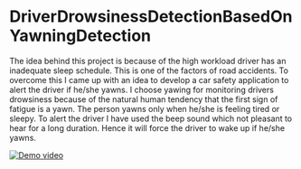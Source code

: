 # DriverDrowsinessDetectionBasedOnYawningDetection

The idea behind this project is because of the high workload driver has an inadequate sleep schedule. This is one of the factors
of road accidents.
To overcome this I came up with an idea to develop a car safety application to alert the driver if he/she yawns. I choose
yawing for monitoring drivers drowsiness because of the natural human tendency that the first sign of fatigue is a yawn.
The person yawns only when he/she is feeling tired or sleepy. To alert the driver I have used the beep sound which not
pleasant to hear for a long duration. Hence it will force the driver to wake up if he/she yawns.


[![Demo video](https://img.youtube.com/vi/z_NVP1ZeOBI/0.jpg)](https://www.youtube.com/watch?v=z_NVP1ZeOBI)

